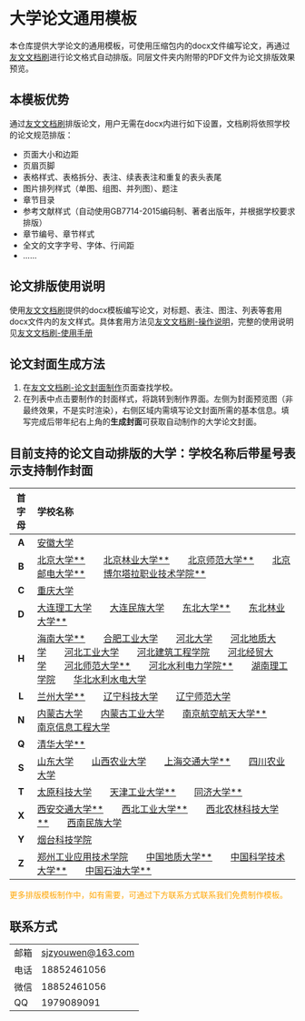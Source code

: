 # 大学论文通用模板

本仓库提供大学论文的通用模板，可使用压缩包内的docx文件编写论文，再通过[友文文档刷](https://www.wendangshua.com/)进行论文格式自动排版。同层文件夹内附带的PDF文件为论文排版效果预览。

## 本模板优势
通过[友文文档刷](https://www.wendangshua.com/)排版论文，用户无需在docx内进行如下设置，文档刷将依照学校的论文规范排版：
* 页面大小和边距
* 页眉页脚
* 表格样式、表格拆分、表注、续表表注和重复的表头表尾
* 图片排列样式（单图、组图、并列图）、题注
* 章节目录
* 参考文献样式（自动使用GB7714-2015编码制、著者出版年，并根据学校要求排版）
* 章节编号、章节样式
* 全文的文字字号、字体、行间距
* ......


## 论文排版使用说明
使用[友文文档刷](https://www.wendangshua.com/)提供的docx模板编写论文，对标题、表注、图注、列表等套用docx文件内的友文样式。具体套用方法见[友文文档刷-操作说明](https://www.wendangshua.com/blog/howto)，完整的使用说明见[友文文档刷-使用手册](https://www.wendangshua.com/blog/instruction)

## 论文封面生成方法
1. 在[友文文档刷-论文封面制作](https://www.wendangshua.com/tpl/list/thesiscover?page=1)页面查找学校。
2. 在列表中点击要制作的封面样式，将跳转到制作界面。左侧为封面预览图（非最终效果，不是实时渲染），右侧区域内需填写论文封面所需的基本信息。填写完成后带年纪右上角的**生成封面**可获取自动制作的大学论文封面。  


## 目前支持的论文自动排版的大学：学校名称后带星号表示支持制作封面
| 首字母 | 学校名称   |
|:---:|:---|
|**A**|[安徽大学](https://github.com/sjzyouwen/anhui-university-thesis-template)&emsp;&emsp;|
|**B**|[北京大学**](https://github.com/sjzyouwen/peking-university-thesis-template)&emsp;&emsp;[北京林业大学**](https://github.com/sjzyouwen/beijing-forestry-university-thesis-template)&emsp;&emsp;[北京师范大学**](https://github.com/sjzyouwen/beijing-normal-university-thesis-template)&emsp;&emsp;[北京邮电大学**](https://github.com/sjzyouwen/beijing-university-of-posts-and-telecommunications-thesis-template)&emsp;&emsp;[博尔塔拉职业技术学院**](https://github.com/sjzyouwen/bortala-polytechnic-thesis-template)&emsp;&emsp;|
|**C**|[重庆大学](https://github.com/sjzyouwen/Chongqing-university-thesis-template)&emsp;&emsp;|
|**D**|[大连理工大学](https://github.com/sjzyouwen/dalian-university-of-technology-thesis-template)&emsp;&emsp;[大连民族大学](https://github.com/sjzyouwen/dalian-minzu-university-thesis-template)&emsp;&emsp;[东北大学**](https://github.com/sjzyouwen/northeastern-university-thesis-template)&emsp;&emsp;[东北林业大学**](https://github.com/sjzyouwen/northeast-forestry-university-thesis-template)&emsp;&emsp;|
|**H**|[海南大学**](https://github.com/sjzyouwen/hainan-university-thesis-template)&emsp;&emsp;[合肥工业大学](https://github.com/sjzyouwen/hefei-university-of-technology-thesis-template)&emsp;&emsp;[河北大学](https://github.com/sjzyouwen/hebei-university-thesis-template)&emsp;&emsp;[河北地质大学](https://github.com/sjzyouwen/hebei-geo-university-thesis-template)&emsp;&emsp;[河北工业大学](https://github.com/sjzyouwen/hebei-university-of-technology-thesis-template)&emsp;&emsp;[河北建筑工程学院](https://github.com/sjzyouwen/hebei-university-of-architecture-thesis-template)&emsp;&emsp;[河北经贸大学](https://github.com/sjzyouwen/hebei-university-of-economics-and-business-thesis-template)&emsp;&emsp;[河北师范大学**](https://github.com/sjzyouwen/hebei-normal-university-thesis-template)&emsp;&emsp;[河北水利电力学院**](https://github.com/sjzyouwen/hebei-university-of-water-resources-and-electric-engineering-thesis-template)&emsp;&emsp;[湖南理工学院](https://github.com/sjzyouwen/hunan-institute-of-science-and-technology-thesis-template)&emsp;&emsp;[华北水利水电大学](https://github.com/sjzyouwen/north-china-university-of-water-resources-and-electric-power-thesis-template)&emsp;&emsp;|
|**L**|[兰州大学**](https://github.com/sjzyouwen/lanzhou-university-thesis-template)&emsp;&emsp;[辽宁科技大学](https://github.com/sjzyouwen/university-of-science-and-technology-liaoning-thesis-template)&emsp;&emsp;[辽宁师范大学](https://github.com/sjzyouwen/liaoning-normal-university-thesis-template)&emsp;&emsp;|
|**N**|[内蒙古大学](https://github.com/sjzyouwen/inner-mongolia-university-thesis-template)&emsp;&emsp;[内蒙古工业大学](https://github.com/sjzyouwen/inner-mongolia-university-of-technology-thesis-template)&emsp;&emsp;[南京航空航天大学**](https://github.com/sjzyouwen/nanjing-university-of-aeronautics-and-astronautics-thesis-template)&emsp;&emsp;[南京信息工程大学](https://github.com/sjzyouwen/nanjing-university-of-information-science-and-technology-thesis-template)&emsp;&emsp;|
|**Q**|[清华大学**](https://github.com/sjzyouwen/tsinghua-university-thesis-template)&emsp;&emsp;|
|**S**|[山东大学](https://github.com/sjzyouwen/shandong-university-thesis-template)&emsp;&emsp;[山西农业大学](https://github.com/sjzyouwen/shanxi-agricultural-university-thesis-template)&emsp;&emsp;[上海交通大学**](https://github.com/sjzyouwen/shanghai-jiaotong-university-thesis-template)&emsp;&emsp;[四川农业大学](https://github.com/sjzyouwen/sichuan-agricultural-university-thesis-template)&emsp;&emsp;|
|**T**|[太原科技大学](https://github.com/sjzyouwen/taiyuan-university-of-science-and-technology-thesis-template)&emsp;&emsp;[天津工业大学**](https://github.com/sjzyouwen/tiangong-university-thesis-template)&emsp;&emsp;[同济大学**](https://github.com/sjzyouwen/tongji-university-thesis-template)&emsp;&emsp;|
|**X**|[西安交通大学**](https://github.com/sjzyouwen/xian-jiaotong-university-thesis-template)&emsp;&emsp;[西北工业大学**](https://github.com/sjzyouwen/northwestern-polytechnical-university-thesis-template)&emsp;&emsp;[西北农林科技大学**](https://github.com/sjzyouwen/northwest-af-university-thesis-template)&emsp;&emsp;[西南民族大学](https://github.com/sjzyouwen/southwest-minzu-university-thesis-template)&emsp;&emsp;|
|**Y**|[烟台科技学院](https://github.com/sjzyouwen/yantai-institute-of-science-and-technology-thesis-template)&emsp;&emsp;|
|**Z**|[郑州工业应用技术学院](https://github.com/sjzyouwen/zhengzhou-university-of-industrial-technology-thesis-template)&emsp;&emsp;[中国地质大学**](https://github.com/sjzyouwen/china-university-of-geosciences-thesis-template)&emsp;&emsp;[中国科学技术大学**](https://github.com/sjzyouwen/university-of-science-and-technology-of-china-thesis-template)&emsp;&emsp;[中国石油大学**](https://github.com/sjzyouwen/china-university-of-petroleum-thesis-template)&emsp;&emsp;|


<font color="#FFA500">更多排版模板制作中，如有需要，可通过下方联系方式联系我们免费制作模板。</font>

## 联系方式
|       |  |
| -----------   | ----------- |
| 邮箱   | sjzyouwen@163.com        |
| 电话      | 18852461056 |
| 微信      |18852461056|
| QQ   |  1979089091        |



